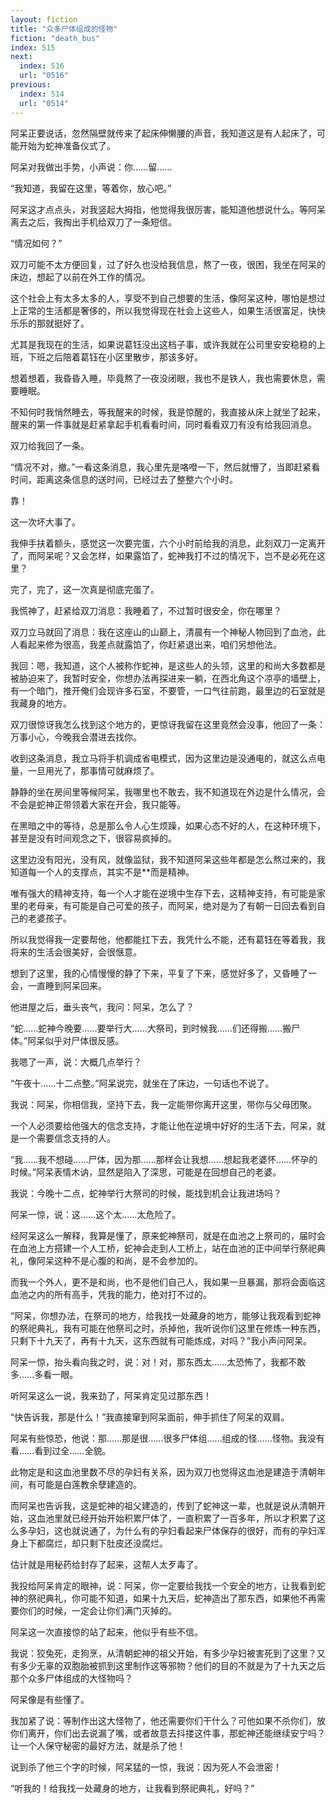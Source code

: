 ```yaml
---
layout: fiction
title: "众多尸体组成的怪物"
fiction: "death_bus"
index: 515
next:
  index: 516
  url: "0516"
previous:
  index: 514
  url: "0514"
---
```

阿呆正要说话，忽然隔壁就传来了起床伸懒腰的声音，我知道这是有人起床了，可能开始为蛇神准备仪式了。

阿呆对我做出手势，小声说：你……留……

“我知道，我留在这里，等着你，放心吧。”

阿呆这才点点头，对我竖起大拇指，他觉得我很厉害，能知道他想说什么。等阿呆离去之后，我掏出手机给双刀了一条短信。

“情况如何？”

双刀可能不太方便回复，过了好久也没给我信息，熬了一夜，很困，我坐在阿呆的床边，想起了以前在外工作的情况。

这个社会上有太多太多的人，享受不到自己想要的生活，像阿呆这种，哪怕是想过上正常的生活都是奢侈的，所以我觉得现在社会上这些人，如果生活很富足，快快乐乐的那就挺好了。

尤其是我现在的生活，如果说葛钰没出这档子事，或许我就在公司里安安稳稳的上班，下班之后陪着葛钰在小区里散步，那该多好。

想着想着，我昏昏入睡，毕竟熬了一夜没闭眼，我也不是铁人，我也需要休息，需要睡眠。

不知何时我悄然睡去，等我醒来的时候，我是惊醒的，我直接从床上就坐了起来，醒来的第一件事就是赶紧拿起手机看看时间，同时看看双刀有没有给我回消息。

双刀给我回了一条。

“情况不对，撤。”一看这条消息，我心里先是咯噔一下，然后就懵了，当即赶紧看时间，距离这条信息的送时间，已经过去了整整六个小时。

靠！

这一次坏大事了。

我伸手扶着额头，感觉这一次要完蛋，六个小时前给我的消息，此刻双刀一定离开了，而阿呆呢？又会怎样，如果露馅了，蛇神我打不过的情况下，岂不是必死在这里？

完了，完了，这一次真是彻底完蛋了。

我慌神了，赶紧给双刀消息：我睡着了，不过暂时很安全，你在哪里？

双刀立马就回了消息：我在这座山的山巅上，清晨有一个神秘人物回到了血池，此人看起来修为很高，我差点就露馅了，你赶紧退出来，咱们另想他法。

我回：嗯，我知道，这个人被称作蛇神，是这些人的头领，这里的和尚大多数都是被胁迫来了，我暂时安全，你想办法再探进来一躺，在西北角这个凉亭的墙壁上，有一个暗门，推开俺们会现许多石室，不要管，一口气往前跑，最里边的石室就是我藏身的地方。

双刀很惊讶我怎么找到这个地方的，更惊讶我留在这里竟然会没事，他回了一条：万事小心，今晚我会潜进去找你。

收到这条消息，我立马将手机调成省电模式，因为这里边是没通电的，就这么点电量，一旦用光了，那事情可就麻烦了。

静静的坐在房间里等候阿呆，我哪里也不敢去，我不知道现在外边是什么情况，会不会是蛇神正带领着大家在开会，我只能等。

在黑暗之中的等待，总是那么令人心生烦躁，如果心态不好的人，在这种环境下，甚至是没有时间观念之下，很容易疯掉的。

这里边没有阳光，没有风，就像监狱，我不知道阿呆这些年都是怎么熬过来的，我知道每一个人的支撑点，其实不是**而是精神。

唯有强大的精神支持，每一个人才能在逆境中生存下去，这精神支持，有可能是家里的老母亲，有可能是自己可爱的孩子，而阿呆，绝对是为了有朝一日回去看到自己的老婆孩子。

所以我觉得我一定要帮他，他都能扛下去，我凭什么不能，还有葛钰在等着我，我将来的生活会很美好，会很惬意。

想到了这里，我的心情慢慢的静了下来，平复了下来，感觉好多了，又昏睡了一会，一直睡到阿呆回来。

他进屋之后，垂头丧气，我问：阿呆，怎么了？

“蛇……蛇神今晚要……要举行大……大祭司，到时候我……们还得搬……搬尸体。”阿呆似乎对尸体很反感。

我嗯了一声，说：大概几点举行？

“午夜十……十二点整。”阿呆说完，就坐在了床边，一句话也不说了。

我说：阿呆，你相信我，坚持下去，我一定能带你离开这里，带你与父母团聚。

一个人必须要给他强大的信念支持，才能让他在逆境中好好的生活下去，阿呆，就是一个需要信念支持的人。

“我……我不想碰……尸体，因为那……那样会让我想……想起我老婆怀……怀孕的时候。”阿呆表情木讷，显然是陷入了深思，可能是在回想自己的老婆。

我说：今晚十二点，蛇神举行大祭司的时候，能找到机会让我进场吗？

阿呆一惊，说：这……这个太……太危险了。

经阿呆这么一解释，我算是懂了，原来蛇神祭司，就是在血池之上祭司的，届时会在血池上方搭建一个人工桥，蛇神会走到人工桥上，站在血池的正中间举行祭祀典礼，像阿呆这种不是心腹的和尚，是不会参加的。

而我一个外人，更不是和尚，也不是他们自己人，我如果一旦暴漏，那将会面临这血池之内的所有高手，凭我的能力，绝对打不过的。

“阿呆，你想办法，在祭司的地方，给我找一处藏身的地方，能够让我观看到蛇神的祭祀典礼，我有可能在他祭司之时，杀掉他，我听说你们这里在修炼一种东西，只剩下十九天了，再有十九天，这东西就有可能炼成，对吗？”我小声问阿呆。

阿呆一惊，抬头看向我之时，说：对！对，那东西太……太恐怖了，我都不敢多……多看一眼。

听阿呆这么一说，我来劲了，阿呆肯定见过那东西！

“快告诉我，那是什么！”我直接窜到阿呆面前，伸手抓住了阿呆的双肩。

阿呆有些惊恐，他说：那……那是很……很多尸体组……组成的怪……怪物。我没有看……看到过全……全貌。

此物定是和这血池里数不尽的孕妇有关系，因为双刀也觉得这血池是建造于清朝年间，有可能是白莲教余孽建造的。

而阿呆也告诉我，这是蛇神的祖父建造的，传到了蛇神这一辈，也就是说从清朝开始，这血池里就已经开始开始积累尸体了，一直积累了一百多年，所以才积累了这么多孕妇，这也就说通了，为什么有的孕妇看起来尸体保存的很好，而有的孕妇浑身上下都腐烂，却只剩下肚皮还没腐烂。

估计就是用秘药给封存了起来，这帮人太歹毒了。

我投给阿呆肯定的眼神，说：阿呆，你一定要给我找一个安全的地方，让我看到蛇神的祭祀典礼，你可能不知道，如果十九天后，蛇神造出了那东西，如果他不再需要你们的时候，一定会让你们满门灭掉的。

阿呆这一次直接惊的站了起来，他似乎有些不信。

我说：狡兔死，走狗烹，从清朝蛇神的祖父开始，有多少孕妇被害死到了这里？又有多少无辜的双胞胎被抓到这里制作这等邪物？他们的目的不就是为了十九天之后那个众多尸体组成的大怪物吗？

阿呆像是有些懂了。

我加紧了说：等制作出这大怪物了，他还需要你们干什么？可他如果不杀你们，放你们离开，你们出去说漏了嘴，或者故意去抖搂这件事，那蛇神还能继续安宁吗？让一个人保守秘密的最好方法，就是杀了他！

说到杀了他三个字的时候，阿呆猛的一惊，我说：因为死人不会泄密！

“听我的！给我找一处藏身的地方，让我看到祭祀典礼，好吗？”
